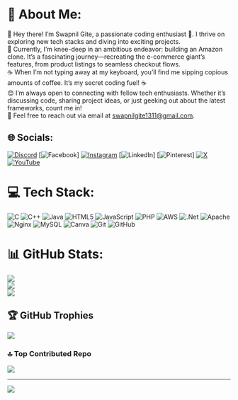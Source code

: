 # 💫 About Me:
👋 Hey there! I’m Swapnil Gite, a passionate coding enthusiast 🚀. I thrive on exploring new tech stacks and diving into exciting projects.<br>🛒 Currently, I’m knee-deep in an ambitious endeavor: building an Amazon clone. It’s a fascinating journey—recreating the e-commerce giant’s features, from product listings to seamless checkout flows.<br>☕ When I’m not typing away at my keyboard, you’ll find me sipping copious amounts of coffee. It’s my secret coding fuel! ☕<br>😊 I’m always open to connecting with fellow tech enthusiasts. Whether it’s discussing code, sharing project ideas, or just geeking out about the latest frameworks, count me in!<br>📧 Feel free to reach out via email at swapnilgite1311@gmail.com.


## 🌐 Socials:
[![Discord](https://img.shields.io/badge/Discord-%237289DA.svg?logo=discord&logoColor=white)](https://discord.gg/Swapnil_gite) [![Facebook](https://img.shields.io/badge/Facebook-%231877F2.svg?logo=Facebook&logoColor=white)] [![Instagram](https://img.shields.io/badge/Instagram-%23E4405F.svg?logo=Instagram&logoColor=white)](https://instagram.com/swapnil._gite) [![LinkedIn](https://img.shields.io/badge/LinkedIn-%230077B5.svg?logo=linkedin&logoColor=white)] [![Pinterest](https://img.shields.io/badge/Pinterest-%23E60023.svg?logo=Pinterest&logoColor=white)] [![X](https://img.shields.io/badge/X-black.svg?logo=X&logoColor=white)](https://x.com/@Swapnil_Gite_13) [![YouTube](https://img.shields.io/badge/YouTube-%23FF0000.svg?logo=YouTube&logoColor=white)](https://youtube.com/@@swapnilgite2867) 

# 💻 Tech Stack:
![C](https://img.shields.io/badge/c-%2300599C.svg?style=for-the-badge&logo=c&logoColor=white) ![C++](https://img.shields.io/badge/c++-%2300599C.svg?style=for-the-badge&logo=c%2B%2B&logoColor=white) ![Java](https://img.shields.io/badge/java-%23ED8B00.svg?style=for-the-badge&logo=openjdk&logoColor=white) ![HTML5](https://img.shields.io/badge/html5-%23E34F26.svg?style=for-the-badge&logo=html5&logoColor=white) ![JavaScript](https://img.shields.io/badge/javascript-%23323330.svg?style=for-the-badge&logo=javascript&logoColor=%23F7DF1E) ![PHP](https://img.shields.io/badge/php-%23777BB4.svg?style=for-the-badge&logo=php&logoColor=white) ![AWS](https://img.shields.io/badge/AWS-%23FF9900.svg?style=for-the-badge&logo=amazon-aws&logoColor=white) ![.Net](https://img.shields.io/badge/.NET-5C2D91?style=for-the-badge&logo=.net&logoColor=white) ![Apache](https://img.shields.io/badge/apache-%23D42029.svg?style=for-the-badge&logo=apache&logoColor=white) ![Nginx](https://img.shields.io/badge/nginx-%23009639.svg?style=for-the-badge&logo=nginx&logoColor=white) ![MySQL](https://img.shields.io/badge/mysql-4479A1.svg?style=for-the-badge&logo=mysql&logoColor=white) ![Canva](https://img.shields.io/badge/Canva-%2300C4CC.svg?style=for-the-badge&logo=Canva&logoColor=white) ![Git](https://img.shields.io/badge/git-%23F05033.svg?style=for-the-badge&logo=git&logoColor=white) ![GitHub](https://img.shields.io/badge/github-%23121011.svg?style=for-the-badge&logo=github&logoColor=white)
# 📊 GitHub Stats:
![](https://github-readme-stats.vercel.app/api?username=SwapnilGite1311&theme=vision-friendly-dark&hide_border=false&include_all_commits=false&count_private=false)<br/>
![](https://github-readme-streak-stats.herokuapp.com/?user=SwapnilGite1311&theme=vision-friendly-dark&hide_border=false)<br/>
![](https://github-readme-stats.vercel.app/api/top-langs/?username=SwapnilGite1311&theme=vision-friendly-dark&hide_border=false&include_all_commits=false&count_private=false&layout=compact)

## 🏆 GitHub Trophies
![](https://github-profile-trophy.vercel.app/?username=SwapnilGite1311&theme=radical&no-frame=false&no-bg=true&margin-w=4)

### 🔝 Top Contributed Repo
![](https://github-contributor-stats.vercel.app/api?username=SwapnilGite1311&limit=5&theme=dark&combine_all_yearly_contributions=true)

---
[![](https://visitcount.itsvg.in/api?id=SwapnilGite1311&icon=0&color=8)](https://visitcount.itsvg.in)

<!-- Proudly created with GPRM ( https://gprm.itsvg.in ) -->
